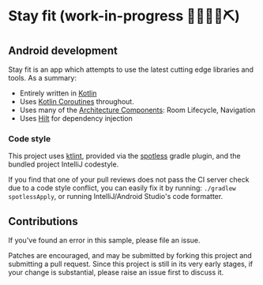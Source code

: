 # Stay fit (work-in-progress 👷🔧️👷‍♀️⛏)

## Android development

Stay fit  is an app which attempts to use the latest cutting edge libraries and tools. As a summary:

 * Entirely written in [Kotlin](https://kotlinlang.org/)
 * Uses [Kotlin Coroutines](https://kotlinlang.org/docs/reference/coroutines/coroutines-guide.html) throughout.
 * Uses many of the [Architecture Components](https://developer.android.com/topic/libraries/architecture/): Room Lifecycle, Navigation
 * Uses [Hilt](https://dagger.dev/hilt/) for dependency injection
 
### Code style
 
 This project uses [ktlint](https://github.com/pinterest/ktlint), provided via
 the [spotless](https://github.com/diffplug/spotless) gradle plugin, and the bundled project IntelliJ codestyle.
 
 If you find that one of your pull reviews does not pass the CI server check due to a code style conflict, you can
 easily fix it by running: `./gradlew spotlessApply`, or running IntelliJ/Android Studio's code formatter.
 
 ## Contributions

If you've found an error in this sample, please file an issue.

Patches are encouraged, and may be submitted by forking this project and
submitting a pull request. Since this project is still in its very early stages,
if your change is substantial, please raise an issue first to discuss it.
